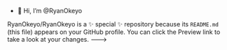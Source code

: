 - 👋 Hi, I’m @RyanOkeyo

RyanOkeyo/RyanOkeyo is a ✨ special ✨ repository because its `README.md` (this file) appears on your GitHub profile.
You can click the Preview link to take a look at your changes.
--->
